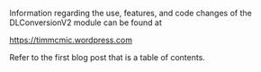 Information regarding the use, features, and code changes of the DLConversionV2 module can be found at

https://timmcmic.wordpress.com

Refer to the first blog post that is a table of contents.
